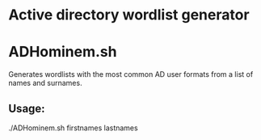 # Active directory wordlist generator

# ADHominem.sh

Generates wordlists with the most common AD user formats from a list of names and surnames.

## Usage:
  ./ADHominem.sh firstnames lastnames

